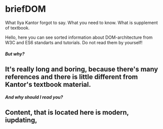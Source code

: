 # briefDOM
What Ilya Kantor forgot to say. What you need to know. What is supplement of textbook.

Hello, here you can see sorted information about DOM-architecture from W3C and ES6 standarts and tutorials. Do not read them by yourself!
##### But why?
## It's really long and boring, because there's many references and there is little different from Kantor's textbook material. 

##### And why should I read you?
## Content, that is located here is modern, iupdating, 
